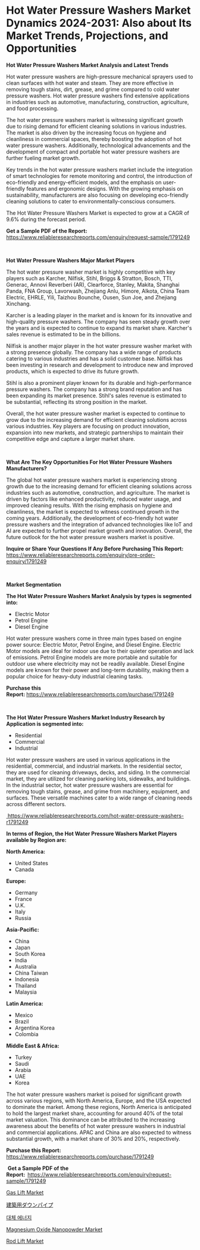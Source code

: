 <p><h1>Hot Water Pressure Washers Market Dynamics 2024-2031: Also about Its Market Trends, Projections, and Opportunities</h1></p><p><strong>Hot Water Pressure Washers Market Analysis and Latest Trends</strong></p>
<p><p>Hot water pressure washers are high-pressure mechanical sprayers used to clean surfaces with hot water and steam. They are more effective in removing tough stains, dirt, grease, and grime compared to cold water pressure washers. Hot water pressure washers find extensive applications in industries such as automotive, manufacturing, construction, agriculture, and food processing.</p><p>The hot water pressure washers market is witnessing significant growth due to rising demand for efficient cleaning solutions in various industries. The market is also driven by the increasing focus on hygiene and cleanliness in commercial spaces, thereby boosting the adoption of hot water pressure washers. Additionally, technological advancements and the development of compact and portable hot water pressure washers are further fueling market growth.</p><p>Key trends in the hot water pressure washers market include the integration of smart technologies for remote monitoring and control, the introduction of eco-friendly and energy-efficient models, and the emphasis on user-friendly features and ergonomic designs. With the growing emphasis on sustainability, manufacturers are also focusing on developing eco-friendly cleaning solutions to cater to environmentally-conscious consumers.</p><p>The Hot Water Pressure Washers Market is expected to grow at a CAGR of 9.6% during the forecast period.</p></p>
<p><strong>Get a Sample PDF of the Report:&nbsp;</strong> <a href="https://www.reliableresearchreports.com/enquiry/request-sample/1791249">https://www.reliableresearchreports.com/enquiry/request-sample/1791249</a></p>
<p>&nbsp;</p>
<p><strong>Hot Water Pressure Washers Major Market Players</strong></p>
<p><p>The hot water pressure washer market is highly competitive with key players such as Karcher, Nilfisk, Stihl, Briggs & Stratton, Bosch, TTI, Generac, Annovi Reverberi (AR), Clearforce, Stanley, Makita, Shanghai Panda, FNA Group, Lavorwash, Zhejiang Anlu, Himore, Alkota, China Team Electric, EHRLE, Yili, Taizhou Bounche, Ousen, Sun Joe, and Zhejiang Xinchang.</p><p>Karcher is a leading player in the market and is known for its innovative and high-quality pressure washers. The company has seen steady growth over the years and is expected to continue to expand its market share. Karcher's sales revenue is estimated to be in the billions.</p><p>Nilfisk is another major player in the hot water pressure washer market with a strong presence globally. The company has a wide range of products catering to various industries and has a solid customer base. Nilfisk has been investing in research and development to introduce new and improved products, which is expected to drive its future growth.</p><p>Stihl is also a prominent player known for its durable and high-performance pressure washers. The company has a strong brand reputation and has been expanding its market presence. Stihl's sales revenue is estimated to be substantial, reflecting its strong position in the market.</p><p>Overall, the hot water pressure washer market is expected to continue to grow due to the increasing demand for efficient cleaning solutions across various industries. Key players are focusing on product innovation, expansion into new markets, and strategic partnerships to maintain their competitive edge and capture a larger market share.</p></p>
<p>&nbsp;</p>
<p><strong>What Are The Key Opportunities For Hot Water Pressure Washers Manufacturers?</strong></p>
<p><p>The global hot water pressure washers market is experiencing strong growth due to the increasing demand for efficient cleaning solutions across industries such as automotive, construction, and agriculture. The market is driven by factors like enhanced productivity, reduced water usage, and improved cleaning results. With the rising emphasis on hygiene and cleanliness, the market is expected to witness continued growth in the coming years. Additionally, the development of eco-friendly hot water pressure washers and the integration of advanced technologies like IoT and AI are expected to further propel market growth and innovation. Overall, the future outlook for the hot water pressure washers market is positive.</p></p>
<p><strong>Inquire or Share Your Questions If Any Before Purchasing This Report:</strong> <a href="https://www.reliableresearchreports.com/enquiry/pre-order-enquiry/1791249">https://www.reliableresearchreports.com/enquiry/pre-order-enquiry/1791249</a></p>
<p>&nbsp;</p>
<p><strong>Market Segmentation</strong></p>
<p><strong>The Hot Water Pressure Washers Market Analysis by types is segmented into:</strong></p>
<p><ul><li>Electric Motor</li><li>Petrol Engine</li><li>Diesel Engine</li></ul></p>
<p><p>Hot water pressure washers come in three main types based on engine power source: Electric Motor, Petrol Engine, and Diesel Engine. Electric Motor models are ideal for indoor use due to their quieter operation and lack of emissions. Petrol Engine models are more portable and suitable for outdoor use where electricity may not be readily available. Diesel Engine models are known for their power and long-term durability, making them a popular choice for heavy-duty industrial cleaning tasks.</p></p>
<p><strong>Purchase this Report:&nbsp;</strong><a href="https://www.reliableresearchreports.com/purchase/1791249">https://www.reliableresearchreports.com/purchase/1791249</a></p>
<p>&nbsp;</p>
<p><strong>The Hot Water Pressure Washers Market Industry Research by Application is segmented into:</strong></p>
<p><ul><li>Residential</li><li>Commercial</li><li>Industrial</li></ul></p>
<p><p>Hot water pressure washers are used in various applications in the residential, commercial, and industrial markets. In the residential sector, they are used for cleaning driveways, decks, and siding. In the commercial market, they are utilized for cleaning parking lots, sidewalks, and buildings. In the industrial sector, hot water pressure washers are essential for removing tough stains, grease, and grime from machinery, equipment, and surfaces. These versatile machines cater to a wide range of cleaning needs across different sectors.</p></p>
<p><a href="https://www.reliableresearchreports.com/hot-water-pressure-washers-r1791249">&nbsp;https://www.reliableresearchreports.com/hot-water-pressure-washers-r1791249</a></p>
<p><strong>In terms of Region, the Hot Water Pressure Washers Market Players available by Region are:</strong></p>
<p>
    <p> <strong> North America: </strong>
        <ul>
            <li>United States</li>
            <li>Canada</li>
        </ul>
        </p> 
    <p> <strong> Europe: </strong>
        <ul>
            <li>Germany</li>
            <li>France</li>
            <li>U.K.</li>
            <li>Italy</li>
            <li>Russia</li>
        </ul>
        </p> 
    <p> <strong> Asia-Pacific: </strong>
        <ul>
            <li>China</li>
            <li>Japan</li>
            <li>South Korea</li>
            <li>India</li>
            <li>Australia</li>
            <li>China Taiwan</li>
            <li>Indonesia</li>
            <li>Thailand</li>
            <li>Malaysia</li>
        </ul>
        </p> 
    <p> <strong> Latin America: </strong>
        <ul>
            <li>Mexico</li>
            <li>Brazil</li>
            <li>Argentina Korea</li>
            <li>Colombia</li>
        </ul>
        </p> 
    <p> <strong> Middle East & Africa: </strong>
        <ul>
            <li>Turkey</li>
            <li>Saudi</li>
            <li>Arabia</li>
            <li>UAE</li>
            <li>Korea</li>
        </ul>
    </p>
    </p>
<p><p>The hot water pressure washers market is poised for significant growth across various regions, with North America, Europe, and the USA expected to dominate the market. Among these regions, North America is anticipated to hold the largest market share, accounting for around 40% of the total market valuation. This dominance can be attributed to the increasing awareness about the benefits of hot water pressure washers in industrial and commercial applications. APAC and China are also expected to witness substantial growth, with a market share of 30% and 20%, respectively.</p></p>
<p><strong>Purchase this Report: </strong><a href="https://www.reliableresearchreports.com/purchase/1791249">https://www.reliableresearchreports.com/purchase/1791249</a></p>
<p>&nbsp;<strong>Get a Sample PDF of the Report:&nbsp;&nbsp;</strong><a href="https://www.reliableresearchreports.com/enquiry/request-sample/1791249">https://www.reliableresearchreports.com/enquiry/request-sample/1791249</a></p>
<p><strong></strong></p>
<p><p><a href="https://github.com/elizabethdagraca/Market-Research-Report-List-2/blob/main/gas-lift-market.md">Gas Lift Market</a></p><p><a href="https://github.com/avwofrml53535/Market-Research-Report-List-1/blob/main/610683629509.md">建築用ダウンパイプ</a></p><p><a href="https://github.com/TrevorKruvalis5678/Market-Research-Report-List-1/blob/main/813814627080.md">대체 에너지</a></p><p><a href="https://issuu.com/reportprime-2/docs/magnesium-oxide-nanopowder-market-size-2030.pptx">Magnesium Oxide Nanopowder Market</a></p><p><a href="https://github.com/zjyglelu/Market-Research-Report-List-2/blob/main/rod-lift-market.md">Rod Lift Market</a></p></p>